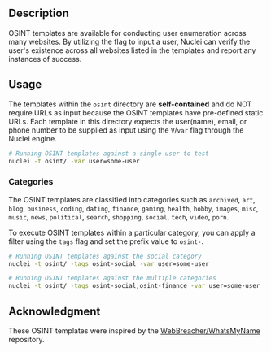 ## Description

OSINT templates are available for conducting user enumeration across many websites. By utilizing the flag to input a user, Nuclei can verify the user's existence across all websites listed in the templates and report any instances of success.

## Usage

The templates within the `osint` directory are **self-contained** and do NOT require URLs as input because the OSINT templates have pre-defined static URLs. Each template in this directory expects the user(name), email, or phone number to be supplied as input using the `V`/`var` flag through the Nuclei engine.

```bash
# Running OSINT templates against a single user to test
nuclei -t osint/ -var user=some-user
```

### Categories

The OSINT templates are classified into categories such as `archived`, `art`, `blog`, `business`, `coding`, `dating`, `finance`, `gaming`, `health`, `hobby`, `images`, `misc`, `music`, `news`, `political`, `search`, `shopping`, `social`, `tech`, `video`, `porn`.

To execute OSINT templates within a particular category, you can apply a filter using the `tags` flag and set the prefix value to `osint-`.

```bash
# Running OSINT templates against the social category
nuclei -t osint/ -tags osint-social -var user=some-user

# Running OSINT templates against the multiple categories
nuclei -t osint/ -tags osint-social,osint-finance -var user=some-user
```

## Acknowledgment

These OSINT templates were inspired by the [WebBreacher/WhatsMyName](https://github.com/WebBreacher/WhatsMyName) repository.